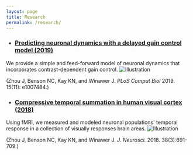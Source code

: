 ```yaml
---
layout: page
title: Research
permalink: /research/
---
```


* ### [Predicting neuronal dynamics with a delayed gain control model (2019)](https://www.ncbi.nlm.nih.gov/pmc/articles/PMC6892546/pdf/pcbi.1007484.pdf) ###

We provide a simple and feed-forward model of neuronal dynamics that incorporates contrast-dependent gain control.
![Illustration]({{site.baseurl}}/images/research/DG_figure.jpg)

(Zhou J, Benson NC, Kay KN, and Winawer J. *PLoS Comput Biol* 2019. 15(11): e1007484.)

* ### [Compressive temporal summation in human visual cortex (2018)](https://www.jneurosci.org/content/jneuro/38/3/691.full.pdf) ###

Using fMRI, we measured and modeled neuronal populations' temporal response in a collection of visually responses brain areas.
![Illustration]({{site.baseurl}}/images/research/TRF_figure2.jpg)

(Zhou J, Benson NC, Kay KN, and Winawer J. *J. Neurosci.* 2018. 38(3):691-709.)
